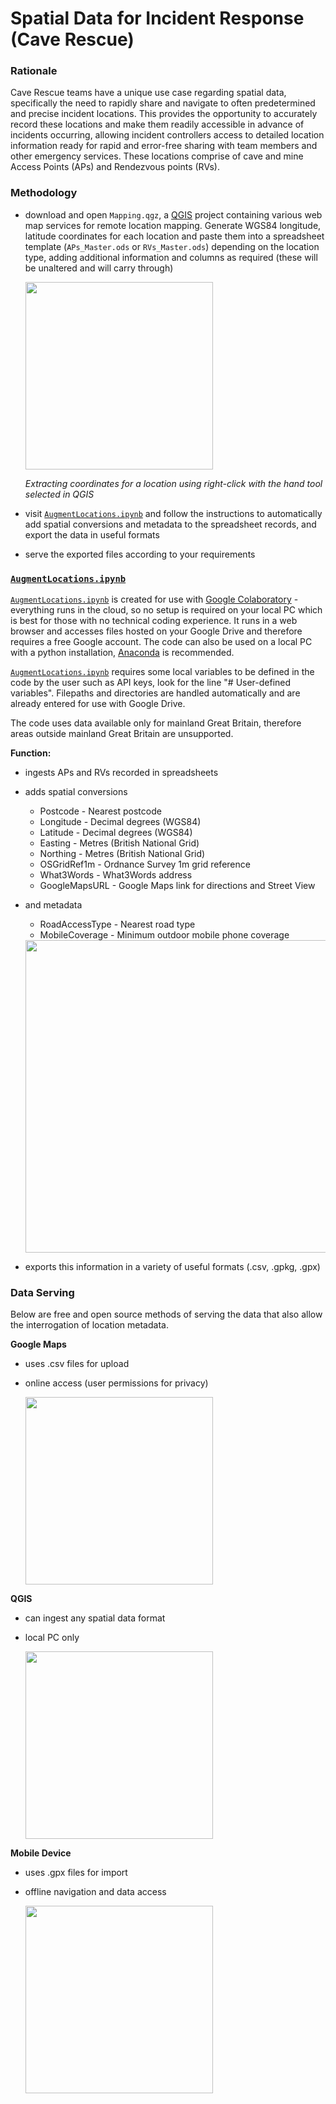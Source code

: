# Spatial Data for Incident Response (Cave Rescue)



### Rationale

Cave Rescue teams have a unique use case regarding spatial data, specifically the need to rapidly share and navigate to often predetermined and precise incident locations. This provides the opportunity to accurately record these locations and make them readily accessible in advance of incidents occurring, allowing incident controllers access to detailed location information ready for rapid and error-free sharing with team members and other emergency services. These locations comprise of cave and mine Access Points (APs) and Rendezvous points (RVs).



### Methodology
- download and open ```Mapping.qgz```, a [QGIS](https://qgis.org/en/site/) project containing various web map services for remote location mapping. Generate WGS84 longitude, latitude coordinates for each location and paste them into a spreadsheet template (```APs_Master.ods``` or ```RVs_Master.ods```) depending on the location type, adding additional information and columns as required (these will be unaltered and will carry through)

  <img src="https://github.com/EdwardALockhart/SpatialDataIncidentResponse/blob/main/Content/Coordinates.png" height="300">
  
  _Extracting coordinates for a location using right-click with the hand tool selected in QGIS_

- visit [```AugmentLocations.ipynb```](https://colab.research.google.com/github/EdwardALockhart/SpatialDataIncidentResponse/blob/main/AugmentLocations.ipynb) and follow the instructions to automatically add spatial conversions and metadata to the spreadsheet records, and export the data in useful formats
- serve the exported files according to your requirements



### [```AugmentLocations.ipynb```](https://colab.research.google.com/github/EdwardALockhart/SpatialDataIncidentResponse/blob/main/AugmentLocations.ipynb)
[```AugmentLocations.ipynb```](https://colab.research.google.com/github/EdwardALockhart/SpatialDataIncidentResponse/blob/main/AugmentLocations.ipynb) is created for use with [Google Colaboratory](https://colab.research.google.com/) - everything runs in the cloud, so no setup is required on your local PC which is best for those with no technical coding experience. It runs in a web browser and accesses files hosted on your Google Drive and therefore requires a free Google account. The code can also be used on a local PC with a python installation, [Anaconda](https://www.anaconda.com/) is recommended.

[```AugmentLocations.ipynb```](https://colab.research.google.com/github/EdwardALockhart/SpatialDataIncidentResponse/blob/main/AugmentLocations.ipynb) requires some local variables to be defined in the code by the user such as API keys, look for the line "# User-defined variables". Filepaths and directories are handled automatically and are already entered for use with Google Drive.

The code uses data available only for mainland Great Britain, therefore areas outside mainland Great Britain are unsupported.

**Function:**
- ingests APs and RVs recorded in spreadsheets
- adds spatial conversions
    - Postcode - Nearest postcode
    - Longitude - Decimal degrees (WGS84)
    - Latitude - Decimal degrees (WGS84)
    - Easting - Metres (British National Grid)
    - Northing - Metres (British National Grid)
    - OSGridRef1m - Ordnance Survey 1m grid reference
    - What3Words - What3Words address
    - GoogleMapsURL - Google Maps link for directions and Street View
- and metadata
    - RoadAccessType - Nearest road type
    - MobileCoverage - Minimum outdoor mobile phone coverage

  <img src="https://github.com/EdwardALockhart/SpatialDataIncidentResponse/blob/main/Content/Augment.png" height="500">
- exports this information in a variety of useful formats (.csv, .gpkg, .gpx)



### Data Serving
Below are free and open source methods of serving the data that also allow the interrogation of location metadata.

**Google Maps**
- uses .csv files for upload
- online access (user permissions for privacy)
  
  <img src="https://github.com/EdwardALockhart/SpatialDataIncidentResponse/blob/main/Content/Google.png" height="300">


**QGIS**
- can ingest any spatial data format
- local PC only
  
  <img src="https://github.com/EdwardALockhart/SpatialDataIncidentResponse/blob/main/Content/QGIS.png" height="300">


**Mobile Device**
- uses .gpx files for import
- offline navigation and data access
  
  <img src="https://github.com/EdwardALockhart/SpatialDataIncidentResponse/blob/main/Content/Mobile.png" height="300">

